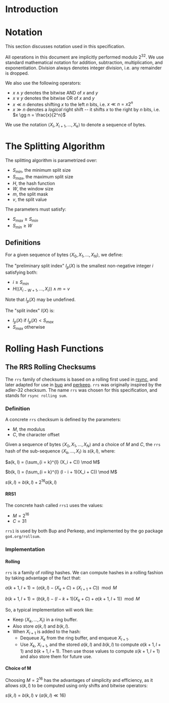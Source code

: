 # Introduction

# Notation

This section discusses notation used in this specification.

All operations in this document are implicitly performed modulo
$2^{32}$. We use standard mathematical notation for addition,
subtraction, multiplication, and exponentiation. Division always
denotes integer division, i.e. any remainder is dropped.

We also use the following operators:

- $x \wedge y$ denotes the bitwise AND of $x$ and $y$
- $x \vee y$ denotes the bitwise OR of $x$ and $y$
- $x \ll n$ denotes shifting $x$ to the left $n$ bits, i.e.
  $x \ll n = x2^{n}$
- $x \gg n$ denotes a *logical* right shift -- it shifts $x$ to the
  right by $n$ bits, i.e. $x \gg n = \frac{x}{2^n}$

We use the notation $\langle X_i, X_{i+1}, ..., X_k \rangle$ to denote a
sequence of bytes.

# The Splitting Algorithm

The splitting algorithm is parametrized over:

- $S_{min}$, the minimum split size
- $S_{max}$, the maximum split size
- $H$, the hash function
- $W$, the window size
- $m$, the split mask
- $v$, the split value

The parameters must satisfy:

- $S_{max} \ge S_{min}$
- $S_{min} \ge W$

## Definitions

For a given sequence of bytes $\langle X_0, X_1, ..., X_N \rangle$, we
define:

The "preliminary split index" $I_p(X)$ is the smallest non-negative
integer $i$ satisfying both:

- $i \ge S_{min}$
- $H(\langle X_{i-W+1}, ..., X_i \rangle) \wedge m = v$

Note that $I_p(X)$ may be undefined.

The "split index" $I(X)$ is:

- $I_p(X)$ if $I_p(X) < S_{max}$
- $S_{max}$ otherwise

# Rolling Hash Functions

## The RRS Rolling Checksums

The `rrs` family of checksums is based on a rolling first used
in [rsync][rsync], and later adapted for use in [bup][bup] and
[perkeep][perkeep]. `rrs` was originally inspired by the adler-32
checksum. The name `rrs` was chosen for this specification, and stands
for `rsync rolling sum`.

### Definition

A concrete `rrs` checksum is defined by the parameters:

- $M$, the modulus
- $C$, the character offset

Given a sequence of bytes $\langle X_0, X_1, ..., X_N \rangle$ and a
choice of $M$ and $C$, the `rrs` hash of the sub-sequence $\langle X_k,
..., X_l \rangle$ is $s(k, l)$, where:

$a(k, l) = (\sum_{i = k}^{l} (X_i + C)) \mod M$

$b(k, l) = (\sum_{i = k}^{l} (l - i + 1)(X_i + C)) \mod  M$

$s(k, l) = b(k, l) + 2^{16}a(k, l)$

#### RRS1

The concrete hash called `rrs1` uses the values:

- $M = 2^{16}$
- $C = 31$

`rrs1` is used by both Bup and Perkeep, and implemented by the go
package `go4.org/rollsum`.

### Implementation

#### Rolling

`rrs` is a family of _rolling_ hashes. We can compute hashes in a
rolling fashion by taking advantage of the fact that:

$a(k + 1, l + 1) = (a(k, l) - (X_k + C) + (X_{l+1} + C)) \mod M$

$b(k + 1, l + 1) = (b(k, l) - (l - k + 1)(X_k + C) + a(k + 1, l + 1)) \mod M$

So, a typical implementation will work like:

- Keep $\langle X_k, ..., X_l \rangle$ in a ring buffer.
- Also store $a(k, l)$ and $b(k, l)$.
- When $X_{l+1}$ is added to the hash:
  - Dequeue $X_k$ from the ring buffer, and enqueue $X_{l+1}$.
  - Use $X_k$, $X_{l+1}$, and the stored $a(k, l)$ and $b(k, l)$ to compute
    $a(k + 1, l + 1)$ and $b(k + 1, l + 1)$. Then use those values to
    compute $s(k + 1, l + 1)$ and also store them for future use.

#### Choice of M

Choosing $M = 2^{16}$ has the advantages of simplicity and efficiency,
as it allows $s(k, l)$ to be computed using only shifts and bitwise
operators:

$s(k, l) = b(k, l) \vee (a(k, l) \ll 16)$

[rsync]: https://rsync.samba.org/tech_report/node3.html
[bup]: https://bup.github.io/
[perkeep]: https://perkeep.org/
